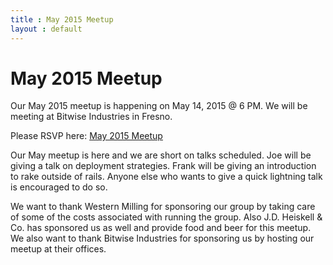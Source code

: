 ```yaml
---
title : May 2015 Meetup
layout : default
---
```


May 2015 Meetup
=======

Our May 2015 meetup is happening on May 14, 2015 @ 6 PM. We will be meeting
at Bitwise Industries in Fresno.

Please RSVP here: <a
href="http://www.meetup.com/CenCal-Ruby/events/222157533/" alt="May 2015
Meetup">May 2015 Meetup</a>

Our May meetup is here and we are short on talks scheduled. Joe will be giving a
talk on deployment strategies. Frank will be giving an introduction to rake
outside of rails. Anyone else who wants to give a quick lightning talk is
encouraged to do so.

We want to thank Western Milling for sponsoring our group by taking care of
some of the costs associated with running the group. Also J.D. Heiskell & Co.
has sponsored us as well and provide food and beer for this meetup. We also want
to thank Bitwise Industries for sponsoring us by hosting our meetup at their
offices.
